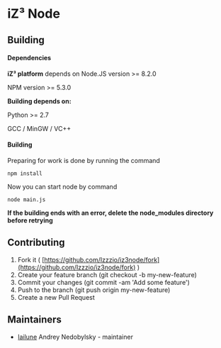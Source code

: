 # iZ³ Node



## Building


#### Dependencies

**iZ³ platform** depends on Node.JS version >= 8.2.0

NPM version >= 5.3.0

**Building depends on:**

Python >= 2.7

GCC / MinGW / VC++


#### Building

Preparing for work is done by running the command 
```
npm install
```

Now you can start node by command

```
node main.js
```

**If the building ends with an error, delete the node_modules directory before retrying**

## Contributing

1. Fork it ( [https://github.com/Izzzio/iz3node/fork](https://github.com/Izzzio/iz3node/fork) )
2. Create your feature branch (git checkout -b my-new-feature)
3. Commit your changes (git commit -am 'Add some feature')
4. Push to the branch (git push origin my-new-feature)
5. Create a new Pull Request

## Maintainers

- [lailune](https://github.com/lailune) Andrey Nedobylsky - maintainer
